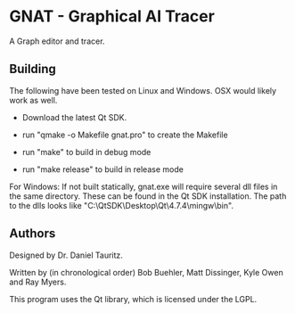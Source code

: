 # GNAT - Graphical AI Tracer

A Graph editor and tracer.

## Building

The following have been tested on Linux and Windows. OSX would likely work as well.

* Download the latest Qt SDK.

* run "qmake -o Makefile gnat.pro" to create the Makefile

* run "make" to build in debug mode

* run "make release" to build in release mode

For Windows: If not built statically, gnat.exe will require several dll files in the same directory. 
These can be found in the Qt SDK installation. The path to the dlls looks like "C:\QtSDK\Desktop\Qt\4.7.4\mingw\bin".

## Authors

Designed by Dr. Daniel Tauritz.

Written by (in chronological order) Bob Buehler, Matt Dissinger, Kyle Owen and Ray Myers.

This program uses the Qt library, which is licensed under the LGPL.
